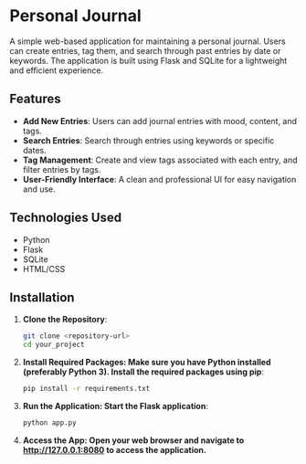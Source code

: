 # Personal Journal

A simple web-based application for maintaining a personal journal. Users can create entries, tag them, and search through past entries by date or keywords. The application is built using Flask and SQLite for a lightweight and efficient experience.

## Features

- **Add New Entries**: Users can add journal entries with mood, content, and tags.
- **Search Entries**: Search through entries using keywords or specific dates.
- **Tag Management**: Create and view tags associated with each entry, and filter entries by tags.
- **User-Friendly Interface**: A clean and professional UI for easy navigation and use.

## Technologies Used

- Python
- Flask
- SQLite
- HTML/CSS

## Installation

1. **Clone the Repository**:
   ```bash
   git clone <repository-url>
   cd your_project

2. **Install Required Packages: Make sure you have Python installed (preferably Python 3). Install the required packages using pip**:
    ```bash
    pip install -r requirements.txt

3. **Run the Application: Start the Flask application**:
    ```bash
    python app.py

4. **Access the App: Open your web browser and navigate to http://127.0.0.1:8080 to access the application.**

